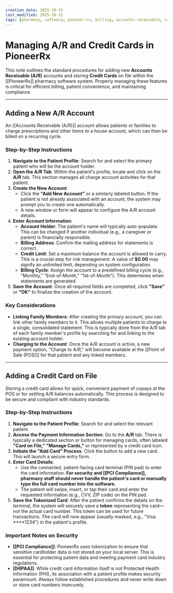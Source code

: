 ```yaml
---
creation_date: 2025-10-15
last_modified: 2025-10-15
tags: [pharmacy, software, pioneer-rx, billing, accounts-receivable, credit-cards]
---
```


# Managing A/R and Credit Cards in PioneerRx

This note outlines the standard procedures for adding new **Accounts Receivable (A/R)** accounts and storing **Credit Cards** on file within the [[PioneerRx]] pharmacy software system. Properly managing these features is critical for efficient billing, patient convenience, and maintaining compliance.

***

## Adding a New A/R Account

An [[Accounts Receivable (A/R)]] account allows patients or families to charge prescriptions and other items to a house account, which can then be billed on a recurring cycle.

### Step-by-Step Instructions

1.  **Navigate to the Patient Profile**: Search for and select the primary patient who will be the account holder.
2.  **Open the A/R Tab**: Within the patient's profile, locate and click on the **A/R** tab. This section manages all charge account activities for that patient.
3.  **Create the New Account**:
    * Click the **"Add New Account"** or a similarly labeled button. If the patient is not already associated with an account, the system may prompt you to create one automatically.
    * A new window or form will appear to configure the A/R account details.
4.  **Enter Account Information**:
    * **Account Holder**: The patient's name will typically auto-populate. This can be changed if another individual (e.g., a caregiver or parent) is financially responsible.
    * **Billing Address**: Confirm the mailing address for statements is correct.
    * **Credit Limit**: Set a maximum balance the account is allowed to carry. This is a crucial step for risk management. A value of **$0.00** may signify an unlimited limit, depending on system configuration.
    * **Billing Cycle**: Assign the account to a predefined billing cycle (e.g., "Monthly," "End-of-Month," "1st-of-Month"). This determines when statements are generated.
5.  **Save the Account**: Once all required fields are completed, click **"Save"** or **"OK"** to finalize the creation of the account.

### Key Considerations

* **Linking Family Members**: After creating the primary account, you can link other family members to it. This allows multiple patients to charge to a single, consolidated statement. This is typically done from the A/R tab of each family member's profile by searching for and linking to the existing account holder.
* **Charging to the Account**: Once the A/R account is active, a new payment option, "Charge to A/R," will become available at the [[Point of Sale (POS)]] for that patient and any linked members.

***

## Adding a Credit Card on File

Storing a credit card allows for quick, convenient payment of copays at the POS or for settling A/R balances automatically. This process is designed to be secure and compliant with industry standards.

### Step-by-Step Instructions

1.  **Navigate to the Patient Profile**: Search for and select the relevant patient.
2.  **Access the Payment Information Section**: Go to the **A/R** tab. There is typically a dedicated section or button for managing cards, often labeled **"Card on File," "Manage Cards,"** or represented by a credit card icon.
3.  **Initiate the "Add Card" Process**: Click the button to add a new card. This will launch a secure entry form.
4.  **Enter Card Details**:
    * Use the connected, patient-facing card terminal (PIN pad) to enter the card information. **For security and [[PCI Compliance]], pharmacy staff should never handle the patient's card or manually type the full card number into the software.**
    * The patient will swipe, insert, or tap their card and enter the requested information (e.g., CVV, ZIP code) on the PIN pad.
5.  **Save the Tokenized Card**: After the patient confirms the details on the terminal, the system will securely save a **token** representing the card—not the actual card number. This token can be used for future transactions. The card will now appear (usually masked, e.g., "Visa ****1234") in the patient's profile.

### Important Notes on Security

* **[[PCI Compliance]]**: PioneerRx uses tokenization to ensure that sensitive cardholder data is not stored on your local server. This is essential for protecting patient data and meeting payment card industry regulations.
* **[[HIPAA]]**: While credit card information itself is not Protected Health Information (PHI), its association with a patient profile makes security paramount. Always follow established procedures and never write down or store card numbers insecurely.